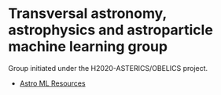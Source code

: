 # Transversal astronomy, astrophysics and astroparticle machine learning group

Group initiated under the H2020-ASTERICS/OBELICS project.

- [Astro ML Resources](Resources)

